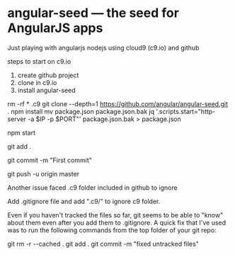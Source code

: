 # angular-seed — the seed for AngularJS apps

Just playing with angularjs nodejs using cloud9 (c9.io) and github

steps to start on c9.io

1. create github project
2. clone in c9.io
3. install angular-seed

rm -rf * .c9
git clone --depth=1 https://github.com/angular/angular-seed.git .
npm install
mv package.json package.json.bak
jq '.scripts.start="http-server -a $IP -p $PORT"' package.json.bak > package.json

npm start

git add . 

git commit -m "First commit"

git push -u origin master

Another issue faced .c9 folder included in github to ignore

Add .gitignore file and add ".c9/" to ignore c9 folder. 

Even if you haven't tracked the files so far, git seems to be able to "know" about them even after you add them to .gitignore. 
A quick fix that I've used was to run the following commands from the top folder of your git repo:

git rm -r --cached .
git add .
git commit -m "fixed untracked files"



